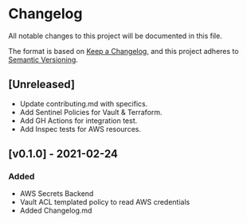 # Changelog
All notable changes to this project will be documented in this file.

The format is based on [Keep a Changelog](https://keepachangelog.com/en/1.0.0/),
and this project adheres to [Semantic Versioning](https://semver.org/spec/v2.0.0.html).

## [Unreleased]
- Update contributing.md with specifics.
- Add Sentinel Policies for Vault & Terraform.
- Add GH Actions for integration test.
- Add Inspec tests for AWS resources.

## [v0.1.0] - 2021-02-24
### Added
- AWS Secrets Backend
- Vault ACL templated policy to read AWS credentials
- Added Changelog.md

